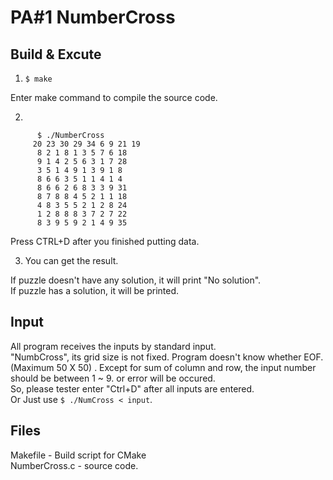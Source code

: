# PA#1 NumberCross


## Build & Excute

1. ``` $ make ```

Enter make command to compile the source code.  

2. 
```
      $ ./NumberCross 
     20 23 30 29 34 6 9 21 19   
      8 2 1 8 1 3 5 7 6 18
      9 1 4 2 5 6 3 1 7 28
      3 5 1 4 9 1 3 9 1 8
      8 6 6 3 5 1 1 4 1 4       
      8 6 6 2 6 8 3 3 9 31
      8 7 8 8 4 5 2 1 1 18
      4 8 3 5 5 2 1 2 8 24
      1 2 8 8 8 3 7 2 7 22
      8 3 9 5 9 2 1 4 9 35 
  ```
      
Press CTRL+D after you finished putting data.  

3. You can get the result.  

If puzzle doesn't have any solution, it will print "No solution".  
If puzzle has a solution, it will be printed.   

## Input
All program receives the inputs by standard input.  
"NumbCross", its grid size is not fixed. Program doesn't know whether EOF. (Maximum 50 X 50) .
Except for sum of column and row, the input number should be between   1 ~ 9. or error will be occured.   
So, please tester enter "Ctrl+D" after all inputs are entered.  
Or Just use ```$ ./NumCross < input```.    



## Files
Makefile - Build script for CMake  
NumberCross.c - source code.  

